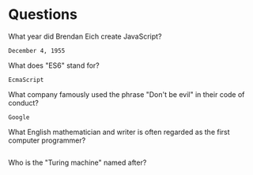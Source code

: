 # Questions

What year did Brendan Eich create JavaScript?

```
December 4, 1955
```

What does "ES6" stand for?

```
EcmaScript
```

What company famously used the phrase "Don't be evil" in their code of conduct?

```
Google
```

What English mathematician and writer is often regarded as the first computer programmer?

```

```

Who is the "Turing machine" named after?

```

```
